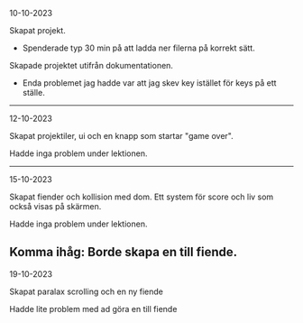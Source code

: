 10-10-2023

Skapat projekt.
* Spenderade typ 30 min på att ladda ner filerna på korrekt sätt.

Skapade projektet utifrån dokumentationen.
* Enda problemet jag hadde var att jag skev key istället för keys på ett ställe.

---
12-10-2023

Skapat projektiler, ui och en knapp som startar "game over".

Hadde inga problem under lektionen.

---
15-10-2023

Skapat fiender och kollision med dom. Ett system för score och liv som också visas på skärmen.

Hadde inga problem under lektionen.

Komma ihåg: Borde skapa en till fiende.
---
19-10-2023

Skapat paralax scrolling och en ny fiende

Hadde lite problem med ad göra en till fiende